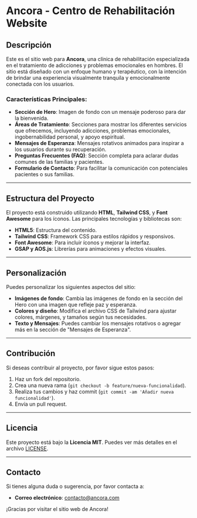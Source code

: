 # Ancora - Centro de Rehabilitación Website

## Descripción

Este es el sitio web para **Ancora**, una clínica de rehabilitación especializada en el tratamiento de adicciones y problemas emocionales en hombres. El sitio está diseñado con un enfoque humano y terapéutico, con la intención de brindar una experiencia visualmente tranquila y emocionalmente conectada con los usuarios.

### Características Principales:
- **Sección de Hero**: Imagen de fondo con un mensaje poderoso para dar la bienvenida.
- **Áreas de Tratamiento**: Secciones para mostrar los diferentes servicios que ofrecemos, incluyendo adicciones, problemas emocionales, ingobernabilidad personal, y apoyo espiritual.
- **Mensajes de Esperanza**: Mensajes rotativos animados para inspirar a los usuarios durante su recuperación.
- **Preguntas Frecuentes (FAQ)**: Sección completa para aclarar dudas comunes de las familias y pacientes.
- **Formulario de Contacto**: Para facilitar la comunicación con potenciales pacientes o sus familias.

---

## Estructura del Proyecto

El proyecto está construido utilizando **HTML**, **Tailwind CSS**, y **Font Awesome** para los íconos. Las principales tecnologías y bibliotecas son:

- **HTML5**: Estructura del contenido.
- **Tailwind CSS**: Framework CSS para estilos rápidos y responsivos.
- **Font Awesome**: Para incluir íconos y mejorar la interfaz.
- **GSAP y AOS.js**: Librerías para animaciones y efectos visuales.

---

## Personalización

Puedes personalizar los siguientes aspectos del sitio:

- **Imágenes de fondo**: Cambia las imágenes de fondo en la sección del Hero con una imagen que refleje paz y esperanza.
- **Colores y diseño**: Modifica el archivo CSS de Tailwind para ajustar colores, márgenes, y tamaños según tus necesidades.
- **Texto y Mensajes**: Puedes cambiar los mensajes rotativos o agregar más en la sección de "Mensajes de Esperanza".

---

## Contribución

Si deseas contribuir al proyecto, por favor sigue estos pasos:

1. Haz un fork del repositorio.
2. Crea una nueva rama (`git checkout -b feature/nueva-funcionalidad`).
3. Realiza tus cambios y haz commit (`git commit -am 'Añadir nueva funcionalidad'`).
4. Envía un pull request.

---

## Licencia

Este proyecto está bajo la **Licencia MIT**. Puedes ver más detalles en el archivo [LICENSE](LICENSE).

---

## Contacto

Si tienes alguna duda o sugerencia, por favor contacta a:

- **Correo electrónico**: contacto@ancora.com

¡Gracias por visitar el sitio web de Ancora!

